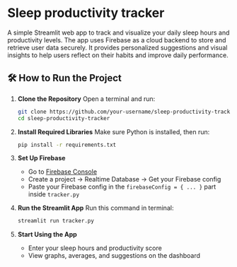 # Sleep productivity tracker

A simple Streamlit web app to track and visualize your daily sleep hours and productivity levels. The app uses Firebase as a cloud backend to store and retrieve user data securely. It provides personalized suggestions and visual insights to help users reflect on their habits and improve daily performance.

## 🛠 How to Run the Project

1. **Clone the Repository**
   Open a terminal and run:

   ```bash
   git clone https://github.com/your-username/sleep-productivity-tracker.git
   cd sleep-productivity-tracker
   ```

2. **Install Required Libraries**
   Make sure Python is installed, then run:

   ```bash
   pip install -r requirements.txt
   ```

3. **Set Up Firebase**

   * Go to [Firebase Console](https://console.firebase.google.com/)
   * Create a project → Realtime Database → Get your Firebase config
   * Paste your Firebase config in the `firebaseConfig = { ... }` part inside `tracker.py`

4. **Run the Streamlit App**
   Run this command in terminal:

   ```bash
   streamlit run tracker.py
   ```

5. **Start Using the App**

   * Enter your sleep hours and productivity score
   * View graphs, averages, and suggestions on the dashboard

